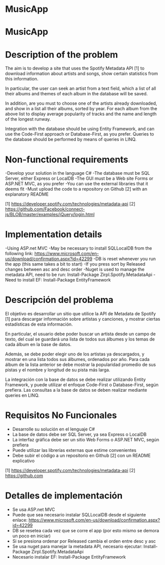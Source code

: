 # MusicApp

# MusicApp
# Description of the problem
 
 The aim is to develop a site that uses the Spotify Metadata API [1] to download information about artists and songs, show certain statistics from this information.
 
 In particular, the user can seek an artist from a text field, which a list of all their albums and themes of each album in the database will be saved.
 
 In addition, are you must to choose one of the artists already downloaded, and show in a list all their albums, sorted by year. For each album from the above list to display average popularity of tracks and the name and length of the longest runway.
 
 Integration with the database should be using Entity Framework, and can use the Code-First approach or Database-First, as you prefer. Queries to the database should be performed by means of queries in LINQ.
 
 # Non-functional requirements
 
 -Develop your solution in the language C#
 -The database must be SQL Server, either Express or LocalDB
 -The GUI must be a Web site Forms or ASP.NET MVC, as you prefer
 -You can use the external libraries that it deems fit
 -Must upload the code to a repository on Github [2] with an explanatory README
 
 [1] https://developer.spotify.com/technologies/metadata-api
 [2] https://github.com/Facebook/connect-js/BLOB/master/examples/jQuery/login.html
 
 # Implementation details
 -Using ASP.net MVC
 -May be necessary to install SQLLocalDB from the following link: https://www.microsoft.com/en-us/download/confirmation.aspx?id=42299
 -DB is reset whenever you run the app (this same takes a bit to start)
 -If you press sort by Released changes between asc and desc order
 -Nuget is used to manage the metadata API, need to be run: Install-Package Zirpl.Spotify.MetadataApi
 -Need to install EF: Install-Package EntityFramework



# Descripción del problema

El objetivo es desarrollar un sitio que utilice la API de Metadata de Spotify [1] para descargar información sobre artistas y canciones, y mostrar ciertas estadísticas de esta información.

En particular, el usuario debe poder buscar un artista desde un campo de texto, del cual se guardará una lista de todos sus álbumes y los temas de cada álbum en la base de datos.

Además, se debe poder elegir uno de los artistas ya descargados, y mostrar en una lista todos sus álbumes, ordenados por año. Para cada álbum de la lista anterior se debe mostrar la popularidad promedio de sus pistas y el nombre y longitud de su pista más larga.

La integración con la base de datos se debe realizar utilizando Entity Framework, y puede utilizar el enfoque Code-First o Database-First, según prefiera. Las consultas a la base de datos se deben realizar mediante queries en LINQ.

# Requisitos No Funcionales

- Desarrolle su solución en el lenguaje C#
- La base de datos debe ser SQL Server, ya sea Express o LocalDB
- La interfaz gráfica debe ser un sitio Web Forms o ASP.NET MVC, según prefiera
- Puede utilizar las librerías externas que estime convenientes
- Debe subir el código a un repositorio en Github [2] con un README explicativo

[1] https://developer.spotify.com/technologies/metadata-api
[2] https://github.com

# Detalles de implementación
- Se usa ASP.net MVC
- Puede que sea necesario instalar SQLLocalDB desde el siguiente enlace: https://www.microsoft.com/en-us/download/confirmation.aspx?id=42299
- DB se resetea cada vez que se corre el app (por esto mismo se demora un poco en iniciar)
- Si se presiona ordenar por Released cambia el orden entre desc y asc
- Se usa nuget para manejar la metadata API, necesario ejecutar: Install-Package Zirpl.Spotify.MetadataApi
- Necesario instalar EF: Install-Package EntityFramework
